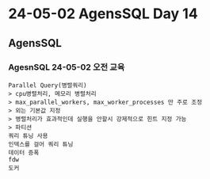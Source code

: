 # 24-05-02 AgensSQL Day 14

## AgensSQL 

### AgesnSQL 24-05-02 오전 교육

```
Parallel Query(병렬쿼리)
> cpu병렬처리, 메모리 병렬처리
> max_parallel_workers, max_worker_processes 만 주로 조정
> 외는 기본값 지정
> 병렬처리가 효과적인데 실행을 안할시 강제적으로 힌트 지정 가능
> 파티션
쿼리 튜닝 사용
인덱스를 걸어 쿼리 튜닝
데이터 증폭
fdw
도커
```

